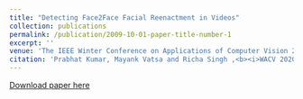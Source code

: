 ```yaml
---
title: "Detecting Face2Face Facial Reenactment in Videos"
collection: publications
permalink: /publication/2009-10-01-paper-title-number-1
excerpt: ''
venue: 'The IEEE Winter Conference on Applications of Computer Vision 2020'
citation: 'Prabhat Kumar, Mayank Vatsa and Richa Singh ,<b><i>WACV 2020</i></b>.'
---
```



[Download paper here](https://openaccess.thecvf.com/content_WACV_2020/papers/Kumar_Detecting_Face2Face_Facial_Reenactment_in_Videos_WACV_2020_paper.pdf)

